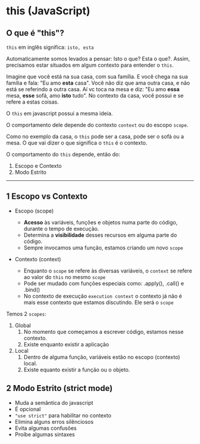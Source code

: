 # this (JavaScript)

## O que é "this"?

`this` em inglês significa: `isto, esta`

Automaticamente somos levados a pensar: Isto o que? Esta o que?. Assim, precisamos estar situados em algum contexto para entender o `this`.

Imagine que você está na sua casa, com sua família. E você chega na sua família e fala: "Eu amo **esta** casa". Você não diz que ama outra casa, e não está se referindo a outra casa. Aí vc toca na mesa e diz: "Eu amo **essa** mesa, **esse** sofá, amo **isto** tudo". No contexto da casa, você possui e se refere a estas coisas.

O `this` em javascript possui a mesma ideia.

O comportamento dele depende do contexto `context` ou do escopo `scope`.

Como no exemplo da casa, o `this` pode ser a casa, pode ser o sofá ou a mesa. O que vai dizer o que significa o `this` é o contexto.

O comportamento do `this` depende, então do:

1. Escopo e Contexto
2. Modo Estrito

---

## 1 Escopo vs Contexto

- Escopo (scope)

  - **Acesso** às variáveis, funções e objetos numa parte do código, durante o tempo de execução.
  - Determina a **visibilidade** desses recursos em alguma parte do código.
  - Sempre invocamos uma função, estamos criando um novo `scope`

- Contexto (context)

  - Enquanto o `scope` se refere às diversas variáveis, o `context` se refere ao valor do `this` no mesmo `scope`
  - Pode ser mudado com funções especiais como: .apply(), .call() e .bind()
  - No contexto de execução `execution context` o contexto já não é mais esse contexto que estamos discutindo. Ele será o `scope`

Temos 2 `scopes`:

1. Global
   1. No momento que começamos a escrever código, estamos nesse contexto.
   2. Existe enquanto existir a aplicação
2. Local
   1. Dentro de alguma função, variáveis estão no escopo (contexto) local.
   2. Existe equanto existir a função ou o objeto.

## 2 Modo Estrito (strict mode)

- Muda a semântica do javascript
- É opcional
- `"use strict"` para habilitar no contexto
- Elimina alguns erros silênciosos
- Evita algumas confusões
- Proíbe algumas sintaxes